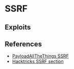 # SSRF

## Exploits

## References

* [PayloadAllTheThings SSRF](https://swisskyrepo.github.io/PayloadsAllTheThingsWeb/Server%20Side%20Request%20Forgery/)
* [Hacktricks SSRF section](https://book.hacktricks.xyz/pentesting-web/ssrf-server-side-request-forgery)

